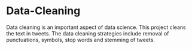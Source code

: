 # Data-Cleaning

Data cleaning is an important aspect of data science. This project cleans the text in tweets. The data cleaning strategies include removal of punctuations, symbols, stop words and stemming of tweets.
